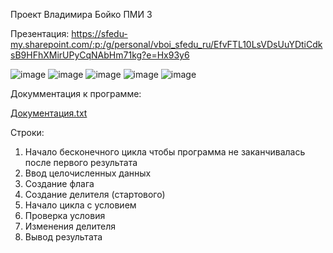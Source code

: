 Проект Владимира Бойко ПМИ 3

Презентация: https://sfedu-my.sharepoint.com/:p:/g/personal/vboi_sfedu_ru/EfvFTL10LsVDsUuYDtiCdksB9HFhXMirUPyCqNAbHm71kg?e=Hx93y6

![image](https://github.com/orderplaced001/Project1/assets/153439122/deeb0ae5-d849-4460-b466-b0feeebb8a6d)
![image](https://github.com/orderplaced001/Project1/assets/153439122/23a87aff-aeac-4bb9-907e-6643348c4acc)
![image](https://github.com/orderplaced001/Project1/assets/153439122/529b52e7-1d6f-41c0-bcc0-71aaf9d993d5)
![image](https://github.com/orderplaced001/Project1/assets/153439122/ba82bfc2-0df7-47d3-8638-23b2d067e255)
![image](https://github.com/orderplaced001/Project1/assets/153439122/dcdfcbd5-b124-4002-a358-809313ffa2d7)




Докумментация к программе: 

[Документация.txt](https://github.com/orderplaced001/Project1/files/13628207/default.txt)

Строки:
1.  Начало бесконечного цикла чтобы программа не заканчивалась после первого результата
3.  Ввод целочисленных данных
5.  Создание флага
6.  Создание делителя (стартового)
7.  Начало цикла с условием
8.  Проверка условия
9.  Изменения делителя
11. Вывод результата
